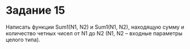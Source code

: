 # Задание 15

Написать функции Sum1(N1, N2) и Sum1(N1, N2), находящую сумму и количество четных чисел от N1 до N2 (N1, N2 – входные параметры целого типа).
